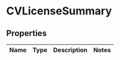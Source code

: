 # CVLicenseSummary

## Properties
Name | Type | Description | Notes
------------ | ------------- | ------------- | -------------
